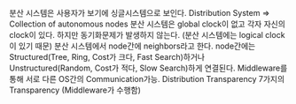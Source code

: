 분산 시스템은 사용자가 보기에 싱글시스템으로 보인다.
Distribution System => Collection of autonomous nodes
분산 시스템은 global clock이 없고 각자 자신의 clock이 있다. 하지만 동기화문제가 발생하지 않는다. (분산 시스템에는 logical clock이 있기 때문)
분산 시스템에서 node간에 neighbors라고 한다.
node간에는 Structured(Tree, Ring, Cost가 크다, Fast Search)하거나 Unstructured(Random, Cost가 적다, Slow Search)하게 연결된다.
Middleware를 통해 서로 다른 OS간의 Communication가능.
Distribution Transparency 7가지의 Transparency (Middleware가 수행함)